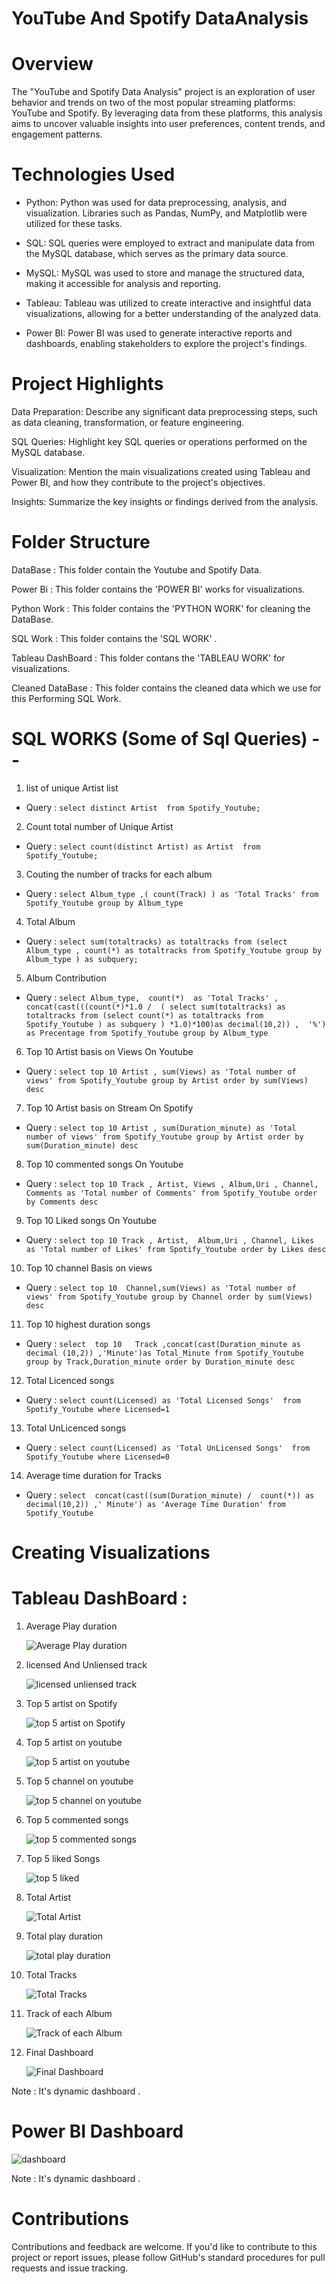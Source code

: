 # YouTube And Spotify DataAnalysis

# Overview

The "YouTube and Spotify Data Analysis" project is an exploration of user behavior and trends on two of the most popular streaming platforms: YouTube and Spotify. By leveraging data from these platforms, this analysis aims to uncover valuable insights into user preferences, content trends, and engagement patterns.

# Technologies Used

  * Python: Python was used for data preprocessing, analysis, and visualization. Libraries such as Pandas, NumPy, and Matplotlib were utilized for these tasks.

  * SQL: SQL queries were employed to extract and manipulate data from the MySQL database, which serves as the primary data source.

  * MySQL: MySQL was used to store and manage the structured data, making it accessible for analysis and reporting.

  * Tableau: Tableau was utilized to create interactive and insightful data visualizations, allowing for a better understanding of the analyzed data.

  * Power BI: Power BI was used to generate interactive reports and dashboards, enabling stakeholders to explore the project's findings.

    

# Project Highlights

Data Preparation: Describe any significant data preprocessing steps, such as data cleaning, transformation, or feature engineering.

SQL Queries: Highlight key SQL queries or operations performed on the MySQL database.

Visualization: Mention the main visualizations created using Tableau and Power BI, and how they contribute to the project's objectives.

Insights: Summarize the key insights or findings derived from the analysis.

# Folder Structure

DataBase : This folder contain the Youtube and Spotify Data.

Power Bi : This folder contains the 'POWER BI' works for visualizations.

Python Work : This folder contains the 'PYTHON WORK' for cleaning the DataBase.

SQL Work : This folder contains the 'SQL WORK' .

Tableau DashBoard : This folder contans the 'TABLEAU WORK' for visualizations.

Cleaned DataBase : This folder contains the cleaned data which we use for this Performing SQL Work.


# SQL WORKS (Some of Sql Queries) --

  1. list of unique Artist list 
  
  * Query : ```select distinct Artist  from Spotify_Youtube;```
    
  2. Count total number of Unique Artist
  * Query : ```select count(distinct Artist) as Artist  from Spotify_Youtube;```

  3. Couting the number of tracks for each album
  
  * Query : ```select Album_type ,( count(Track) ) as 'Total Tracks' from Spotify_Youtube
group by Album_type```

  4. Total  Album

  * Query : ```select sum(totaltracks) as totaltracks
from (select Album_type , count(*) as totaltracks
from Spotify_Youtube
group by Album_type
) as subquery;```

  5. Album Contribution

  * Query : ```select Album_type, 
count(*)  as 'Total Tracks'
,
concat(cast(((count(*)*1.0 / 
(
select sum(totaltracks) as totaltracks
from (select count(*) as totaltracks
from Spotify_Youtube
) as subquery
) *1.0)*100)as decimal(10,2))
, 
'%')
as Precentage
from Spotify_Youtube
group by Album_type```

  6. Top 10 Artist  basis on Views On Youtube

  * Query : ```select top 10 Artist , sum(Views) as 'Total number of views' from Spotify_Youtube
group by Artist
order by sum(Views) desc```

  7. Top 10 Artist  basis on Stream On Spotify

  * Query : ```select top 10 Artist , sum(Duration_minute) as 'Total number of views' from Spotify_Youtube
group by Artist
order by sum(Duration_minute) desc```

  8. Top 10 commented songs On Youtube

  * Query : ```select top 10 Track , Artist, Views , Album,Uri , Channel, Comments as 'Total number of Comments' from Spotify_Youtube
order by Comments desc```

  9. Top 10 Liked songs On Youtube

  * Query : ```select top 10 Track , Artist,  Album,Uri , Channel, Likes as 'Total number of Likes' from Spotify_Youtube
order by Likes desc```

  10. Top 10 channel Basis on views

  * Query : ```select top 10  Channel,sum(Views) as 'Total number of views' from Spotify_Youtube
group by Channel
order by sum(Views) desc```

  11. Top 10 highest duration songs

  * Query : ```select  top 10   Track ,concat(cast(Duration_minute as decimal (10,2)) ,'Minute')as Total_Minute from Spotify_Youtube
group by Track,Duration_minute
order by Duration_minute desc```

  12. Total Licenced songs

  * Query : ```select count(Licensed) as 'Total Licensed Songs'  from Spotify_Youtube
where Licensed=1```

  13. Total UnLicenced songs

  * Query : ```select count(Licensed) as 'Total UnLicensed Songs'  from Spotify_Youtube
where Licensed=0```

  14. Average time duration for Tracks

  * Query : ```select 
concat(cast((sum(Duration_minute) / 
count(*)) as decimal(10,2)) ,' Minute')
as 'Average Time Duration'
from Spotify_Youtube```


# Creating Visualizations

# Tableau DashBoard :
  
  1. Average Play duration
     
      ![Average Play duration](https://github.com/pawan941394/YouTubeAndSpotify_DataAnalysis/assets/63099276/fcbea32f-b9cf-44e8-89bb-933d1f83babf)

  3. licensed And Unliensed track
     
       ![licensed unliensed track](https://github.com/pawan941394/YouTubeAndSpotify_DataAnalysis/assets/63099276/50a4eb3c-d163-42b5-b870-5d44638351da)
     
  4.  Top 5 artist on Spotify

     
      ![top 5 artist on Spotify](https://github.com/pawan941394/YouTubeAndSpotify_DataAnalysis/assets/63099276/7960c919-0190-497f-bf60-11de29c6be7f)

  5. Top 5 artist on youtube

     ![top 5 artist on youtube](https://github.com/pawan941394/YouTubeAndSpotify_DataAnalysis/assets/63099276/068c7ddd-a92d-45c7-8d87-acdd4d67d6fd)

  6. Top 5 channel on youtube

       ![top 5 channel on youtube](https://github.com/pawan941394/YouTubeAndSpotify_DataAnalysis/assets/63099276/42d5930d-82c9-4d9a-8eab-60aae06a38de)

  7. Top 5 commented songs

      ![top 5 commented songs](https://github.com/pawan941394/YouTubeAndSpotify_DataAnalysis/assets/63099276/ee468fe2-c1e0-4fbf-ad88-fb8e332ecf11)

  8. Top 5 liked Songs
     
      ![top 5 liked](https://github.com/pawan941394/YouTubeAndSpotify_DataAnalysis/assets/63099276/9bd64818-f2bc-4ec1-9de9-ba41e850d6ce)

  9. Total Artist

        ![Total Artist](https://github.com/pawan941394/YouTubeAndSpotify_DataAnalysis/assets/63099276/dff8658f-b336-4ae8-97ab-f0fed5edd424)

  
  10. Total play duration
    
      ![total play duration](https://github.com/pawan941394/YouTubeAndSpotify_DataAnalysis/assets/63099276/936917d9-53ee-45d6-8ba8-7b2a5a9ee47a)

  11. Total Tracks

      ![Total Tracks](https://github.com/pawan941394/YouTubeAndSpotify_DataAnalysis/assets/63099276/1e0c1a42-c66a-43a3-813b-2b2752c9ff41)

  12. Track of each Album
    
      ![Track of each Album](https://github.com/pawan941394/YouTubeAndSpotify_DataAnalysis/assets/63099276/e9ca176b-726e-4fb6-9be6-53fff42c430c)

  13. Final Dashboard

      ![Final Dashboard](https://github.com/pawan941394/YouTubeAndSpotify_DataAnalysis/assets/63099276/e04bd05c-15ec-49a2-a118-90fe4436ae04)




 
  Note : It's dynamic dashboard .

# Power BI Dashboard

  ![dashboard](https://github.com/pawan941394/YouTubeAndSpotify_DataAnalysis/assets/63099276/38992ded-104d-478f-b4e8-4bdba9456ff0)

  Note : It's dynamic dashboard .

# Contributions

Contributions and feedback are welcome. If you'd like to contribute to this project or report issues, please follow GitHub's standard procedures for pull requests and issue tracking.
